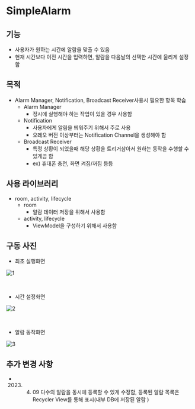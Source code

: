 # SimpleAlarm

## 기능
- 사용자가 원하는 시간에 알람을 맞출 수 있음
- 현재 시간보다 이전 시간을 입력하면, 알람을 다음날의 선택한 시간에 울리게 설정함

## 목적
- Alarm Manager, Notification, Broadcast Receiver사용시 필요한 항목 학습
    - Alarm Manager
        - 정시에 실행해야 하는 작업이 있을 경우 사용함
    - Notification
        - 사용자에게 알림을 띄워주기 위해서 주로 사용
        - 오레오 버전 이상부터는 Notification Channel을 생성해야 함
    - Broadcast Receiver
        - 특정 상황이 되었을때 해당 상황을 트리거삼아서 원하는 동작을 수행할 수 있게끔 함
        - ex) 휴대폰 충전, 화면 켜짐/꺼짐 등등

## 사용 라이브러리
- room, activity, lifecycle
    - room 
        - 알람 데이터 저장을 위해서 사용함
    - activity, lifecycle
        - ViewModel을 구성하기 위해서 사용함

## 구동 사진
- 최초 실행화면

![1](https://user-images.githubusercontent.com/97011241/217176985-00419c9e-90f2-41eb-96a0-1e270701f544.png)

<br>

- 시간 설정화면

![2](https://user-images.githubusercontent.com/97011241/217176995-d7837e43-7063-48d4-9f39-e1e42b89b61c.png)

<br>

- 알람 동작화면

![3](https://user-images.githubusercontent.com/97011241/217176998-ab40f171-4ed6-4991-a8f1-2571cbb4c9ed.png)


## 추가 변경 사항
- 2023. 04. 09 다수의 알람을 동시에 등록할 수 있게 수정함, 등록된 알람 목록은 Recycler View를 통해 표시(내부 DB에 저장된 알람 )
